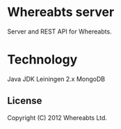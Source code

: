 # Whereabts server

Server and REST API for Whereabts.

# Technology

Java JDK
Leiningen 2.x
MongoDB

## License

Copyright (C) 2012 Whereabts Ltd.